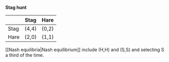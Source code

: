 **Stag hunt**

||Stag|Hare|
|-|----|-----|
|Stag|(4,4)|(0,2)|
|Hare|(2,0)|(1,1)|

[[Nash equilibria|Nash equilibrium]] include (H,H) and (S,S) and selecting S a third of the time.